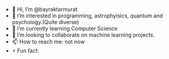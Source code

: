 - 👋 Hi, I’m @bayraktarmurat
- 👀 I’m interested in programming, astrophyisics, quantum and psychology.(Quite diverse)
- 🌱 I’m currently learning Computer Science
- 💞️ I’m looking to collaborate on machine learning projects.
- 📫 How to reach me: not now
- ⚡ Fun fact: 

<!---
bayraktarmurat/bayraktarmurat is a ✨ special ✨ repository because its `README.md` (this file) appears on your GitHub profile.
You can click the Preview link to take a look at your changes.
--->
